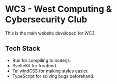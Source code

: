 # WC3 - West Computing & Cybersecurity Club

This is the main website developed for WC3.

## Tech Stack

- Bun for compiling to node/js.
- SvelteKit for frontend.
- TailwindCSS for making styles easier.
- TypeScript for solving bugs beforehand.